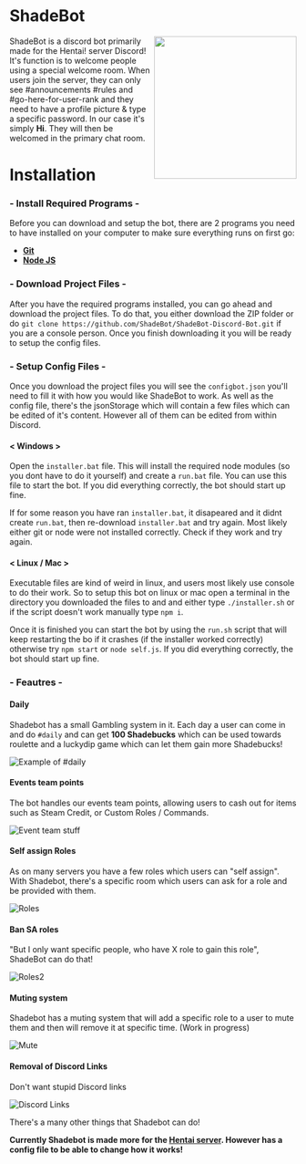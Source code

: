 # ShadeBot
<img src="https://alipoodle.me/i/96NdQ.png" align="right" height="250" width="250" />

ShadeBot is a discord bot primarily made for the Hentai! server Discord! It's function is to welcome people using a special welcome room. When users join the server, they can only see #announcements #rules and #go-here-for-user-rank and they need to have a profile picture &  type a specific password. In our case it's simply **Hi**. They will then be welcomed in the primary chat room.

# Installation

### - Install Required Programs -

Before you can download and setup the bot, there are 2 programs you need to have installed on your computer to make sure everything runs on first go:

- [**Git**](https://git-scm.com/downloads)
- [**Node JS**](https://nodejs.org/en/download/current/)

### - Download Project Files -

After you have the required programs installed, you can go ahead and download the project files. To do that, you either download the ZIP folder or do `git clone https://github.com/ShadeBot/ShadeBot-Discord-Bot.git` if you are a console person. Once you finish downloading it you will be ready to setup the config files.

### - Setup Config Files -

Once you download the project files you will see the `configbot.json` you'll need to fill it with how you would like ShadeBot to work.
As well as the config file, there's the jsonStorage which will contain a few files which can be edited of it's content. However all of them can be edited from within Discord.

#### < Windows >

Open the `installer.bat` file. This will install the required node modules (so you dont have to do it yourself) and create a `run.bat` file. You can use this file to start the bot. If you did everything correctly, the bot should start up fine.

If for some reason you have ran `installer.bat`, it disapeared and it didnt create `run.bat`, then re-download `installer.bat` and try again. Most likely either git or node were not installed correctly. Check if they work and try again.


#### < Linux / Mac >

Executable files are kind of weird in linux, and users most likely use console to do their work. So to setup this bot on linux or mac open a terminal in the directory you downloaded the files to and and either type `./installer.sh` or if the script doesn't work manually type `npm i`.

Once it is finished you can start the bot by using the `run.sh` script that will keep restarting the bo if it crashes (if the installer worked correctly) otherwise try `npm start` or `node self.js`. If you did everything correctly, the bot should start up fine.

### - Feautres -

#### Daily
Shadebot has a small Gambling system in it. Each day a user can come in and do ``#daily`` and can get **100 Shadebucks** which can be used towards roulette and a luckydip game which can let them gain more Shadebucks!

![Example of #daily](https://alipoodle.me/i/DRSuJ.png)

#### Events team points
The bot  handles our events team points, allowing users to cash out for items such as Steam Credit, or Custom Roles / Commands.

![Event team stuff](https://alipoodle.me/i/LhIC2.png)

#### Self assign Roles
As on many servers you have a few roles which users can "self assign". With Shadebot, there's a specific room which users can ask for a role and be provided with them.

![Roles](https://alipoodle.me/i/EzlLX.png)

#### Ban SA roles
"But I only want specific people, who have X role to gain this role", ShadeBot can do that!

![Roles2](https://alipoodle.me/i/r8V2H.png)

#### Muting system
Shadebot has a muting system that will add a specific role to a user to mute them and then will remove it at specific time. (Work in progress)

![Mute](https://alipoodle.me/i/PoFad.png)

#### Removal of Discord Links
Don't want stupid Discord links

![Discord Links](https://alipoodle.me/i/AjDof.png)

There's a many other things that Shadebot can do!

**Currently Shadebot is made more for the [Hentai server](https://discord.gg/0rJcIjZ54vYONbfJ). However has a config file to be able to change how it works!**
